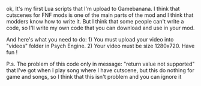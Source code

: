 ok, It's my first Lua scripts that I'm upload to Gamebanana. I think that cutscenes for FNF mods is one of the main parts of the mod and I think that modders know how to write it. 
But I think that some people can't write a code, so I'll write my own code that you can download and use in your mod. 



And here's what you need to do:  1) You must upload your video into "videos" folder in Psych Engine.  2) Your video must be size 1280x720.  Have fun !



P.s. The problem of this code only in message: "return value not supported" that I've got when I play song where I have cutscene, but this do nothing for game and songs, so I think that this isn't problem and you can ignore it
